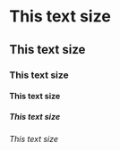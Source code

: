 # This text size
## This text size
### This text size
#### This text size
##### This text size
###### This text size
